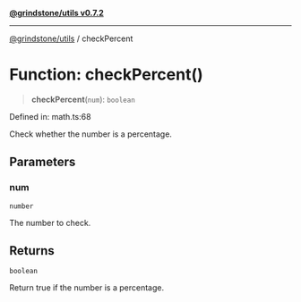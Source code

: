 [**@grindstone/utils v0.7.2**](../README.md)

***

[@grindstone/utils](../globals.md) / checkPercent

# Function: checkPercent()

> **checkPercent**(`num`): `boolean`

Defined in: math.ts:68

Check whether the number is a percentage.

## Parameters

### num

`number`

The number to check.

## Returns

`boolean`

Return true if the number is a percentage.
